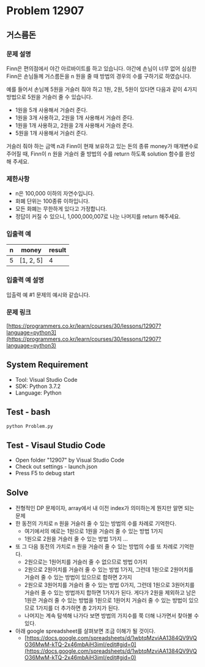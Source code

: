 # Problem 12907

## 거스름돈

### 문제 설명

Finn은 편의점에서 야간 아르바이트를 하고 있습니다. 야간에 손님이 너무 없어 심심한 Finn은 손님들께 거스름돈을 n 원을 줄 때 방법의 경우의 수를 구하기로 하였습니다.

예를 들어서 손님께 5원을 거슬러 줘야 하고 1원, 2원, 5원이 있다면 다음과 같이 4가지 방법으로 5원을 거슬러 줄 수 있습니다.

- 1원을 5개 사용해서 거슬러 준다.
- 1원을 3개 사용하고, 2원을 1개 사용해서 거슬러 준다.
- 1원을 1개 사용하고, 2원을 2개 사용해서 거슬러 준다.
- 5원을 1개 사용해서 거슬러 준다.

거슬러 줘야 하는 금액 n과 Finn이 현재 보유하고 있는 돈의 종류 money가 매개변수로 주어질 때, Finn이 n 원을 거슬러 줄 방법의 수를 return 하도록 solution 함수를 완성해 주세요.

### 제한사항

- n은 100,000 이하의 자연수입니다.
- 화폐 단위는 100종류 이하입니다.
- 모든 화폐는 무한하게 있다고 가정합니다.
- 정답이 커질 수 있으니, 1,000,000,007로 나눈 나머지를 return 해주세요.

### 입출력 예

|n|money|result|
|-|-----|------|
|5|[1, 2, 5]|4|

### 입출력 예 설명

입출력 예 #1
문제의 예시와 같습니다.

### 문제 링크

[https://programmers.co.kr/learn/courses/30/lessons/12907?language=python3](https://programmers.co.kr/learn/courses/30/lessons/12907?language=python3)

## System Requirement

- Tool: Visual Studio Code
- SDK: Python 3.7.2
- Language: Python

## Test - bash

```bash
python Problem.py
```

## Test - Visaul Studio Code

- Open folder "12907" by Visual Studio Code
- Check out settings - launch.json
- Press F5 to debug start

## Solve

- 전형적인 DP 문제이자, array에서 내 이전 index가 의미하는게 뭔지만 알면 되는 문제
- 한 동전의 가치로 n 원을 거슬러 줄 수 있는 방법의 수를 차례로 기억한다.
  - 여기에서의 예로는 1원으로 1원을 거슬러 줄 수 있는 방법 1가지
  - 1원으로 2원을 거슬러 줄 수 있는 방법 1가지 ...
- 또 그 다음 동전의 가치로 n 원을 거슬러 줄 수 있는 방법의 수를 또 차례로 기억한다.
  - 2원으로는 1원어치를 거슬러 줄 수 없으므로 방법 0가지
  - 2원으로 2원어치를 거슬러 줄 수 있는 방법 1가지, 그런데 1원으로 2원어치를 거슬러 줄 수 있는 방법이 있으므로 합하면 2가지
  - 2원으로 3원어치를 거슬러 줄 수 있는 방법 0가지, 그런데 1원으로 3원어치를 거슬러 줄 수 있는 방법까지 합하면 1가지가 된다. 게다가 2원을 제외하고 남은 1원은 거슬러 줄 수 있는 방법을 1원으로 1원어치 거슬러 줄 수 있는 방법이 있으므로 1가지를 더 추가하면 총 2가지가 된다.
  - 나머지는 계속 탐색해 나가다 보면 방법의 가지수를 쭉 더해 나가면서 찾아볼 수 있다.
- 아래 google spreadsheet를 살펴보면 조금 이해가 될 것이다.
  - [https://docs.google.com/spreadsheets/d/1wbtqMzviAA1384QV9VQO36MwM-kTQ-2x46mbAiH3imI/edit#gid=0](https://docs.google.com/spreadsheets/d/1wbtqMzviAA1384QV9VQO36MwM-kTQ-2x46mbAiH3imI/edit#gid=0)